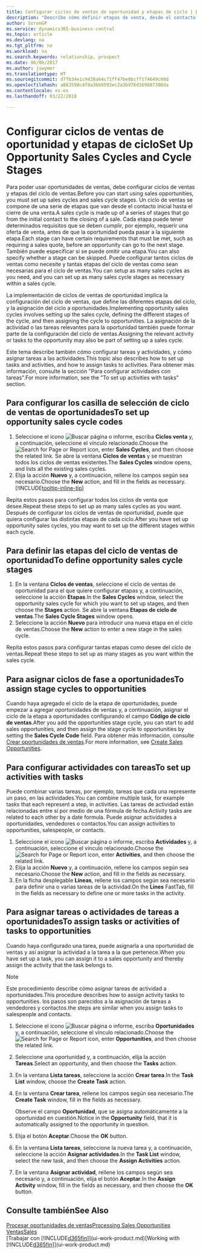```yaml
---
title: Configurar ciclos de ventas de oportunidad y etapas de ciclo | Documentos de Microsoft
description: "Describe cómo definir etapas de venta, desde el contacto inicial hasta el cierre, para crear un ciclo de venta y asignarlo a las oportunidades en Business Central."
author: SorenGP
ms.service: dynamics365-business-central
ms.topic: article
ms.devlang: na
ms.tgt_pltfrm: na
ms.workload: na
ms.search.keywords: relationship, prospect
ms.date: 06/06/2017
ms.author: jswymer
ms.translationtype: HT
ms.sourcegitcommit: d7fb34e1c9428a64c71ff47be8bcff174649c00d
ms.openlocfilehash: a883598c4f8a3bb9593ec2a3b976d169887308da
ms.contentlocale: es-es
ms.lasthandoff: 03/22/2018

---
```

# <a name="set-up-opportunity-sales-cycles-and-cycle-stages"></a><span data-ttu-id="a24a7-103">Configurar ciclos de ventas de oportunidad y etapas de ciclo</span><span class="sxs-lookup"><span data-stu-id="a24a7-103">Set Up Opportunity Sales Cycles and Cycle Stages</span></span>
<span data-ttu-id="a24a7-104">Para poder usar oportunidades de ventas, debe configurar ciclos de ventas y etapas del ciclo de ventas.</span><span class="sxs-lookup"><span data-stu-id="a24a7-104">Before you can start using sales opportunities, you must set up sales cycles and sales cycle stages.</span></span> <span data-ttu-id="a24a7-105">Un ciclo de ventas se compone de una serie de etapas que van desde el contacto inicial hasta el cierre de una venta.</span><span class="sxs-lookup"><span data-stu-id="a24a7-105">A sales cycle is made up of a series of stages that go from the initial contact to the closing of a sale.</span></span> <span data-ttu-id="a24a7-106">Cada etapa puede tener determinados requisitos que se deben cumplir, por ejemplo, requerir una oferta de venta, antes de que la oportunidad pueda pasar a la siguiente etapa.</span><span class="sxs-lookup"><span data-stu-id="a24a7-106">Each stage can have certain requirements that must be met, such as requiring a sales quote, before an opportunity can go to the next stage.</span></span> <span data-ttu-id="a24a7-107">También puede especificar si se puede omitir una etapa.</span><span class="sxs-lookup"><span data-stu-id="a24a7-107">You can also specify whether a stage can be skipped.</span></span> <span data-ttu-id="a24a7-108">Puede configurar tantos ciclos de ventas como necesite y tantas etapas del ciclo de ventas como sean necesarias para el ciclo de ventas.</span><span class="sxs-lookup"><span data-stu-id="a24a7-108">You can setup as many sales cycles as you need, and you can set up as many sales cycle stages as necessary within a sales cycle.</span></span>

<span data-ttu-id="a24a7-109">La implementación de ciclos de ventas de oportunidad implica la configuración del ciclo de ventas, que define las diferentes etapas del ciclo, y la asignación del ciclo a oportunidades.</span><span class="sxs-lookup"><span data-stu-id="a24a7-109">Implementing opportunity sales cycles involves setting up the sales cycle, defining the different stages of the cycle, and then assigning the cycle to opportunities.</span></span> <span data-ttu-id="a24a7-110">La asignación de la actividad o las tareas relevantes para la oportunidad también puede formar parte de la configuración del ciclo de ventas.</span><span class="sxs-lookup"><span data-stu-id="a24a7-110">Assigning the relevant activity or tasks to the opportunity may also be part of setting up a sales cycle.</span></span>

<span data-ttu-id="a24a7-111">Este tema describe también cómo configurar tareas y actividades, y cómo asignar tareas a las actividades.</span><span class="sxs-lookup"><span data-stu-id="a24a7-111">This topic also describes how to set up tasks and activities, and how to assign tasks to activities.</span></span> <span data-ttu-id="a24a7-112">Para obtener más información, consulte la sección "Para configurar actividades con tareas".</span><span class="sxs-lookup"><span data-stu-id="a24a7-112">For more information, see the "To set up activities with tasks" section.</span></span>

## <a name="to-set-up-opportunity-sales-cycle-codes"></a><span data-ttu-id="a24a7-113">Para configurar los casilla de selección de ciclo de ventas de oportunidades</span><span class="sxs-lookup"><span data-stu-id="a24a7-113">To set up opportunity sales cycle codes</span></span>
1. <span data-ttu-id="a24a7-114">Seleccione el icono ![Buscar página o informe](media/ui-search/search_small.png "icono Buscar página o informe"), escriba **Ciclos venta** y, a continuación, seleccione el vínculo relacionado.</span><span class="sxs-lookup"><span data-stu-id="a24a7-114">Choose the ![Search for Page or Report](media/ui-search/search_small.png "Search for Page or Report icon") icon, enter **Sales Cycles**, and then choose the related link.</span></span> <span data-ttu-id="a24a7-115">Se abre la ventana **Ciclos de ventas** y se muestran todos los ciclos de ventas existentes.</span><span class="sxs-lookup"><span data-stu-id="a24a7-115">The **Sales Cycles** window opens, and lists all the existing sales cycles.</span></span>
2. <span data-ttu-id="a24a7-116">Elija la acción **Nuevo** y, a continuación, rellene los campos según sea necesario.</span><span class="sxs-lookup"><span data-stu-id="a24a7-116">Choose the **New** action, and fill in the fields as necessary.</span></span> [!INCLUDE[tooltip-inline-tip](includes/tooltip-inline-tip_md.md)]

<span data-ttu-id="a24a7-117">Repita estos pasos para configurar todos los ciclos de venta que desee.</span><span class="sxs-lookup"><span data-stu-id="a24a7-117">Repeat these steps to set up as many sales cycles as you want.</span></span> <span data-ttu-id="a24a7-118">Después de configurar los ciclos de ventas de oportunidad, puede que quiera configurar las distintas etapas de cada ciclo.</span><span class="sxs-lookup"><span data-stu-id="a24a7-118">After you have set up opportunity sales cycles, you may want to set up the different stages within each cycle.</span></span>

## <a name="to-define-opportunity-sales-cycle-stages"></a><span data-ttu-id="a24a7-119">Para definir las etapas del ciclo de ventas de oportunidad</span><span class="sxs-lookup"><span data-stu-id="a24a7-119">To define opportunity sales cycle stages</span></span>
1. <span data-ttu-id="a24a7-120">En la ventana **Ciclos de ventas**, seleccione el ciclo de ventas de oportunidad para el que quiere configurar etapas y, a continuación, seleccione la acción **Etapas**.</span><span class="sxs-lookup"><span data-stu-id="a24a7-120">In the **Sales Cycles** window, select the opportunity sales cycle for which you want to set up stages, and then choose the **Stages** action.</span></span> <span data-ttu-id="a24a7-121">Se abre la ventana **Etapas de ciclo de ventas**.</span><span class="sxs-lookup"><span data-stu-id="a24a7-121">The **Sales Cycle Stages** window opens.</span></span>
2. <span data-ttu-id="a24a7-122">Seleccione la acción **Nuevo** para introducir una nueva etapa en el ciclo de ventas.</span><span class="sxs-lookup"><span data-stu-id="a24a7-122">Choose the **New** action to enter a new stage in the sales cycle.</span></span>

<span data-ttu-id="a24a7-123">Repita estos pasos para configurar tantas etapas como desee del ciclo de ventas.</span><span class="sxs-lookup"><span data-stu-id="a24a7-123">Repeat these steps to set up as many stages as you want within the sales cycle.</span></span>

## <a name="to-assign-stage-cycles-to-opportunities"></a><span data-ttu-id="a24a7-124">Para asignar ciclos de fase a oportunidades</span><span class="sxs-lookup"><span data-stu-id="a24a7-124">To assign stage cycles to opportunities</span></span>
<span data-ttu-id="a24a7-125">Cuando haya agregado el ciclo de la etapa de oportunidades, puede empezar a agregar oportunidades de ventas y, a continuación, asignar el ciclo de la etapa a oportunidades configurando el campo **Código de ciclo de ventas**.</span><span class="sxs-lookup"><span data-stu-id="a24a7-125">After you add the opportunities stage cycle, you can start to add sales opportunities, and then assign the stage cycle to opportunities by setting the **Sales Cycle Code** field.</span></span> <span data-ttu-id="a24a7-126">Para obtener más información, consulte [Crear oportunidades de ventas](marketing-how-create-opportunities.md).</span><span class="sxs-lookup"><span data-stu-id="a24a7-126">For more information, see [Create Sales Opportunities](marketing-how-create-opportunities.md).</span></span>

## <a name="to-set-up-activities-with-tasks"></a><span data-ttu-id="a24a7-127">Para configurar actividades con tareas</span><span class="sxs-lookup"><span data-stu-id="a24a7-127">To set up activities with tasks</span></span>
<span data-ttu-id="a24a7-128">Puede combinar varias tareas, por ejemplo, tareas que cada una represente un paso, en las actividades.</span><span class="sxs-lookup"><span data-stu-id="a24a7-128">You can combine multiple task, for example tasks that each represent a step, in activities.</span></span> <span data-ttu-id="a24a7-129">Las tareas de actividad están relacionadas entre sí por medio de una fórmula de fecha.</span><span class="sxs-lookup"><span data-stu-id="a24a7-129">Activity tasks are related to each other by a date formula.</span></span> <span data-ttu-id="a24a7-130">Puede asignar actividades a oportunidades, vendedores o contactos.</span><span class="sxs-lookup"><span data-stu-id="a24a7-130">You can assign activities to opportunities, salespeople, or contacts.</span></span>

1. <span data-ttu-id="a24a7-131">Seleccione el icono ![Buscar página o informe](media/ui-search/search_small.png "icono Buscar página o informe"), escriba **Actividades** y, a continuación, seleccione el vínculo relacionado.</span><span class="sxs-lookup"><span data-stu-id="a24a7-131">Choose the ![Search for Page or Report](media/ui-search/search_small.png "Search for Page or Report icon") icon, enter **Activities**, and then choose the related link.</span></span>
2. <span data-ttu-id="a24a7-132">Elija la acción **Nuevo** y, a continuación, rellene los campos según sea necesario.</span><span class="sxs-lookup"><span data-stu-id="a24a7-132">Choose the **New** action, and fill in the fields as necessary.</span></span>
3. <span data-ttu-id="a24a7-133">En la ficha desplegable **Líneas**, rellene los campos según sea necesario para definir una o varias tareas de la actividad.</span><span class="sxs-lookup"><span data-stu-id="a24a7-133">On the **Lines** FastTab, fill in the fields as necessary to define one or more tasks in the activity.</span></span>

## <a name="to-assign-tasks-or-activities-of-tasks-to-opportunities"></a><span data-ttu-id="a24a7-134">Para asignar tareas o actividades de tareas a oportunidades</span><span class="sxs-lookup"><span data-stu-id="a24a7-134">To assign tasks or activities of tasks to opportunities</span></span>
<span data-ttu-id="a24a7-135">Cuando haya configurado una tarea, puede asignarla a una oportunidad de ventas y así asignar la actividad a la tarea a la que pertenece.</span><span class="sxs-lookup"><span data-stu-id="a24a7-135">When you have set up a task, you can assign it to a sales opportunity and thereby assign the activity that the task belongs to.</span></span>

> [!NOTE]  
>   <span data-ttu-id="a24a7-136">Este procedimiento describe cómo asignar tareas de actividad a oportunidades.</span><span class="sxs-lookup"><span data-stu-id="a24a7-136">This procedure describes how to assign activity tasks to opportunities.</span></span> <span data-ttu-id="a24a7-137">los pasos son parecidos a la asignación de tareas a vendedores y contactos.</span><span class="sxs-lookup"><span data-stu-id="a24a7-137">the steps are similar when you assign tasks to salespeople and contacts.</span></span>

1. <span data-ttu-id="a24a7-138">Seleccione el icono ![Buscar página o informe](media/ui-search/search_small.png "icono Buscar página o informe"), escriba **Oportunidades** y, a continuación, seleccione el vínculo relacionado.</span><span class="sxs-lookup"><span data-stu-id="a24a7-138">Choose the ![Search for Page or Report](media/ui-search/search_small.png "Search for Page or Report icon") icon, enter **Opportunities**, and then choose the related link.</span></span>
2. <span data-ttu-id="a24a7-139">Seleccione una oportunidad y, a continuación, elija la acción **Tareas**.</span><span class="sxs-lookup"><span data-stu-id="a24a7-139">Select an opportunity, and then choose the **Tasks** action.</span></span>
3. <span data-ttu-id="a24a7-140">En la ventana **Lista tareas**, seleccione la acción **Crear tarea**.</span><span class="sxs-lookup"><span data-stu-id="a24a7-140">In the **Task List** window, choose the **Create Task** action.</span></span>
4.  <span data-ttu-id="a24a7-141">En la ventana **Crear tarea**, rellene los campos según sea necesario.</span><span class="sxs-lookup"><span data-stu-id="a24a7-141">The **Create Task** window, fill in the fields as necessary.</span></span>

    <span data-ttu-id="a24a7-142">Observe el campo **Oportunidad**, que se asigna automáticamente a la oportunidad en cuestión.</span><span class="sxs-lookup"><span data-stu-id="a24a7-142">Notice in the **Opportunity** field, that it is automatically assigned to the opportunity in question.</span></span>
5. <span data-ttu-id="a24a7-143">Elija el botón **Aceptar**.</span><span class="sxs-lookup"><span data-stu-id="a24a7-143">Choose the **OK** button.</span></span>
6. <span data-ttu-id="a24a7-144">En la ventana **Lista tareas**, seleccione la nueva tarea y, a continuación, seleccione la acción **Asignar actividades**.</span><span class="sxs-lookup"><span data-stu-id="a24a7-144">In the **Task List** window, select the new task, and then choose the **Assign Activities** action.</span></span>
7. <span data-ttu-id="a24a7-145">En la ventana **Asignar actividad**, rellene los campos según sea necesario y, a continuación, elija el botón **Aceptar**.</span><span class="sxs-lookup"><span data-stu-id="a24a7-145">In the **Assign Activity** window, fill in the fields as necessary, and then choose the **OK** button.</span></span>

## <a name="see-also"></a><span data-ttu-id="a24a7-146">Consulte también</span><span class="sxs-lookup"><span data-stu-id="a24a7-146">See Also</span></span>
[<span data-ttu-id="a24a7-147">Procesar oportunidades de ventas</span><span class="sxs-lookup"><span data-stu-id="a24a7-147">Processing Sales Opportunities</span></span>](marketing-processing-sales-opportunities.md)  
[<span data-ttu-id="a24a7-148">Ventas</span><span class="sxs-lookup"><span data-stu-id="a24a7-148">Sales</span></span>](sales-manage-sales.md)  
<span data-ttu-id="a24a7-149">[Trabajar con [!INCLUDE[d365fin](includes/d365fin_md.md)]](ui-work-product.md)</span><span class="sxs-lookup"><span data-stu-id="a24a7-149">[Working with [!INCLUDE[d365fin](includes/d365fin_md.md)]](ui-work-product.md)</span></span>

